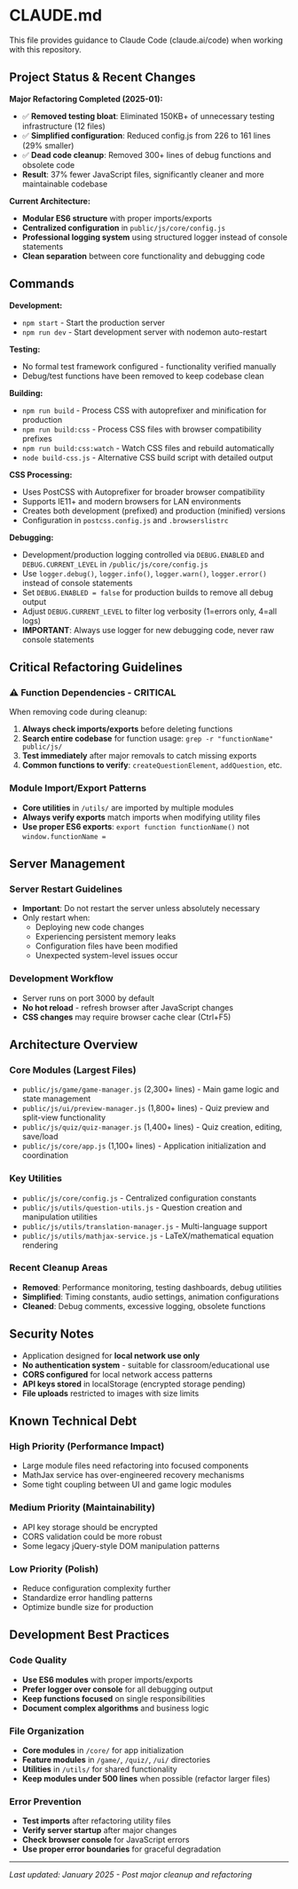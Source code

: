 # CLAUDE.md

This file provides guidance to Claude Code (claude.ai/code) when working with this repository.

## Project Status & Recent Changes

**Major Refactoring Completed (2025-01):**
- ✅ **Removed testing bloat**: Eliminated 150KB+ of unnecessary testing infrastructure (12 files)
- ✅ **Simplified configuration**: Reduced config.js from 226 to 161 lines (29% smaller)
- ✅ **Dead code cleanup**: Removed 300+ lines of debug functions and obsolete code
- **Result**: 37% fewer JavaScript files, significantly cleaner and more maintainable codebase

**Current Architecture:**
- **Modular ES6 structure** with proper imports/exports
- **Centralized configuration** in `public/js/core/config.js`
- **Professional logging system** using structured logger instead of console statements
- **Clean separation** between core functionality and debugging code

## Commands

**Development:**
- `npm start` - Start the production server
- `npm run dev` - Start development server with nodemon auto-restart

**Testing:**
- No formal test framework configured - functionality verified manually
- Debug/test functions have been removed to keep codebase clean

**Building:**
- `npm run build` - Process CSS with autoprefixer and minification for production
- `npm run build:css` - Process CSS files with browser compatibility prefixes
- `npm run build:css:watch` - Watch CSS files and rebuild automatically
- `node build-css.js` - Alternative CSS build script with detailed output

**CSS Processing:**
- Uses PostCSS with Autoprefixer for broader browser compatibility
- Supports IE11+ and modern browsers for LAN environments
- Creates both development (prefixed) and production (minified) versions
- Configuration in `postcss.config.js` and `.browserslistrc`

**Debugging:**
- Development/production logging controlled via `DEBUG.ENABLED` and `DEBUG.CURRENT_LEVEL` in `/public/js/core/config.js`
- Use `logger.debug()`, `logger.info()`, `logger.warn()`, `logger.error()` instead of console statements
- Set `DEBUG.ENABLED = false` for production builds to remove all debug output
- Adjust `DEBUG.CURRENT_LEVEL` to filter log verbosity (1=errors only, 4=all logs)
- **IMPORTANT**: Always use logger for new debugging code, never raw console statements

## Critical Refactoring Guidelines

### ⚠️ Function Dependencies - CRITICAL
When removing code during cleanup:
1. **Always check imports/exports** before deleting functions
2. **Search entire codebase** for function usage: `grep -r "functionName" public/js/`
3. **Test immediately** after major removals to catch missing exports
4. **Common functions to verify**: `createQuestionElement`, `addQuestion`, etc.

### Module Import/Export Patterns
- **Core utilities** in `/utils/` are imported by multiple modules
- **Always verify exports** match imports when modifying utility files
- **Use proper ES6 exports**: `export function functionName()` not `window.functionName =`

## Server Management

### Server Restart Guidelines
- **Important**: Do not restart the server unless absolutely necessary
- Only restart when:
  - Deploying new code changes
  - Experiencing persistent memory leaks
  - Configuration files have been modified
  - Unexpected system-level issues occur

### Development Workflow
- Server runs on port 3000 by default
- **No hot reload** - refresh browser after JavaScript changes
- **CSS changes** may require browser cache clear (Ctrl+F5)

## Architecture Overview

### Core Modules (Largest Files)
- `public/js/game/game-manager.js` (2,300+ lines) - Main game logic and state management
- `public/js/ui/preview-manager.js` (1,800+ lines) - Quiz preview and split-view functionality
- `public/js/quiz/quiz-manager.js` (1,400+ lines) - Quiz creation, editing, save/load
- `public/js/core/app.js` (1,100+ lines) - Application initialization and coordination

### Key Utilities
- `public/js/core/config.js` - Centralized configuration constants
- `public/js/utils/question-utils.js` - Question creation and manipulation utilities
- `public/js/utils/translation-manager.js` - Multi-language support
- `public/js/utils/mathjax-service.js` - LaTeX/mathematical equation rendering

### Recent Cleanup Areas
- **Removed**: Performance monitoring, testing dashboards, debug utilities
- **Simplified**: Timing constants, audio settings, animation configurations
- **Cleaned**: Debug comments, excessive logging, obsolete functions

## Security Notes

- Application designed for **local network use only**
- **No authentication system** - suitable for classroom/educational use
- **CORS configured** for local network access patterns
- **API keys stored** in localStorage (encrypted storage pending)
- **File uploads** restricted to images with size limits

## Known Technical Debt

### High Priority (Performance Impact)
- Large module files need refactoring into focused components
- MathJax service has over-engineered recovery mechanisms
- Some tight coupling between UI and game logic modules

### Medium Priority (Maintainability)
- API key storage should be encrypted
- CORS validation could be more robust
- Some legacy jQuery-style DOM manipulation patterns

### Low Priority (Polish)
- Reduce configuration complexity further
- Standardize error handling patterns
- Optimize bundle size for production

## Development Best Practices

### Code Quality
- **Use ES6 modules** with proper imports/exports
- **Prefer logger over console** for all debugging output
- **Keep functions focused** on single responsibilities
- **Document complex algorithms** and business logic

### File Organization
- **Core modules** in `/core/` for app initialization
- **Feature modules** in `/game/`, `/quiz/`, `/ui/` directories
- **Utilities** in `/utils/` for shared functionality
- **Keep modules under 500 lines** when possible (refactor larger files)

### Error Prevention
- **Test imports** after refactoring utility files
- **Verify server startup** after major changes
- **Check browser console** for JavaScript errors
- **Use proper error boundaries** for graceful degradation

---

*Last updated: January 2025 - Post major cleanup and refactoring*